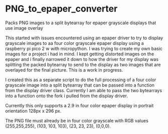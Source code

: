 # PNG_to_epaper_converter
Packs PNG images to a split bytearray for epaper grayscale displays that use image overlay

This started with issues encountered using an epaper driver to try to display grayscale images to aa four color grayscale epaper display using a raspberry pi pico 2 w with micropython. I was trying to create my own basic images for a project i had in mind. I kept getting distorted images on the epaper and i finally narrowed it down to how the driver for my display was splitting the packed bytearray to send to the display as two images that are overlayed for the final picture. This is a work in progress.

I created this as a separate script to do the full processing of a four color grayscale image into a split bytearray that can be passed into a function from the display driver class. Currently I am able to pass the two bytearrays into a function onto the fork i pulled from the display driver.

Currently this only supports a 2.9 in four color epaper display in portrait orientation 128px x 296 px.

The PNG file must already be in four color grayscale with RGB values (255,255,255), (103, 103, 103), (23, 23, 23), (0,0,0).
